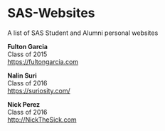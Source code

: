 # SAS-Websites
A list of SAS Student and Alumni personal websites

**Fulton Garcia**  
Class of 2015  
https://fultongarcia.com

**Nalin Suri**  
Class of 2016  
https://suriosity.com/

**Nick Perez**  
Class of 2016  
http://NickTheSick.com
